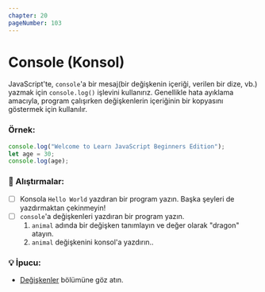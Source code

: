 ```yaml
---
chapter: 20
pageNumber: 103
---
```


# Console (Konsol)

JavaScript'te, `console`'a bir mesaj(bir değişkenin içeriği, verilen bir dize, vb.) yazmak için `console.log()` işlevini kullanırız. Genellikle hata ayıklama amacıyla, program çalışırken değişkenlerin içeriğinin bir kopyasını göstermek için kullanılır.

### Örnek:

```javascript
console.log("Welcome to Learn JavaScript Beginners Edition");
let age = 30;
console.log(age);
```

### 📝 Alıştırmalar:

- [ ] Konsola `Hello World` yazdıran bir program yazın. Başka şeyleri de yazdırmaktan çekinmeyin!
- [ ] `console`'a değişkenleri yazdıran bir program yazın.&#x20;
  1. `animal` adında bir değişken tanımlayın ve değer olarak "dragon" atayın.
  2. `animal` değişkenini konsol'a yazdırın..

### 💡 İpucu:

- [Değişkenler](../basics/variables.md) bölümüne göz atın.
